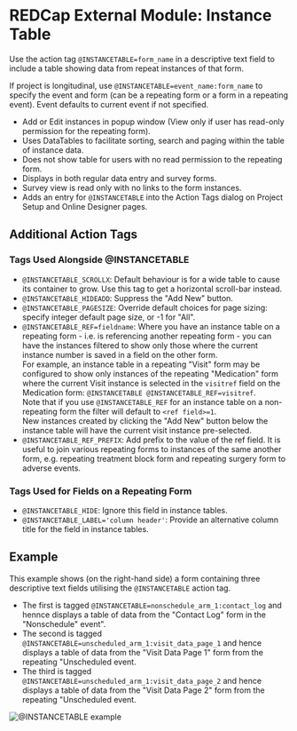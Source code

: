 # REDCap External Module: Instance Table

Use the action tag `@INSTANCETABLE=form_name` in a descriptive text field to include a table showing data from repeat instances of that form.

If project is longitudinal, use `@INSTANCETABLE=event_name:form_name` to specify the event and form (can be a repeating form or a form in a repeating event). Event defaults to current event if not specified.

* Add or Edit instances in popup window (View only if user has read-only permission for the repeating form).
* Uses DataTables to facilitate sorting, search and paging within the table of instance data.
* Does not show table for users with no read permission to the repeating form.
* Displays in both regular data entry and survey forms.
* Survey view is read only with no links to the form instances.
* Adds an entry for `@INSTANCETABLE` into the Action Tags dialog on Project Setup and Online Designer pages.

## Additional Action Tags
### Tags Used Alongside @INSTANCETABLE
* `@INSTANCETABLE_SCROLLX`: Default behaviour is for a wide table to cause its container to grow. Use this tag to get a horizontal scroll-bar instead.
* `@INSTANCETABLE_HIDEADD`: Suppress the "Add New" button.
* `@INSTANCETABLE_PAGESIZE`: Override default choices for page sizing: specify integer default page size, or -1 for "All".
* `@INSTANCETABLE_REF=fieldname`: Where you have an instance table on a repeating form - i.e. is referencing another repeating form - you can have the instances filtered to show only those where the current instance number is saved in a field on the other form.<br>For example, an instance table in a repeating "Visit" form may be configured to show only instances of the repeating "Medication" form where the current Visit instance is selected in the `visitref` field on the Medication form: `@INSTANCETABLE @INSTANCETABLE_REF=visitref`.<br>Note that if you use `@INSTANCETABLE_REF` for an instance table on a non-repeating form the filter will default to `<ref field>=1`.<br>New instances created by clicking the "Add New" button below the instance table will have the current visit instance pre-selected.
* `@INSTANCETABLE_REF_PREFIX`: Add prefix to the value of the ref field. It is useful to join various repeating forms to instances of the same another form, e.g. repeating treatment block form and repeating surgery form to adverse events.

### Tags Used for Fields on a Repeating Form 
* `@INSTANCETABLE_HIDE`: Ignore this field in instance tables.
* `@INSTANCETABLE_LABEL='column header'`: Provide an alternative column title for the field in instance tables.

## Example 
This example shows (on the right-hand side) a form containing three descriptive text fields utilising the `@INSTANCETABLE` action tag. 
* The first is tagged `@INSTANCETABLE=nonschedule_arm_1:contact_log` and hennce displays a table of data from the "Contact Log" form in the "Nonschedule" event".
* The second is tagged `@INSTANCETABLE=unscheduled_arm_1:visit_data_page_1` and hence displays a table of data from the "Visit Data Page 1" form from the repeating "Unscheduled event.
* The third is tagged `@INSTANCETABLE=unscheduled_arm_1:visit_data_page_2` and hence displays a table of data from the "Visit Data Page 2" form from the repeating "Unscheduled event.

![@INSTANCETABLE example](./instancetable.png)